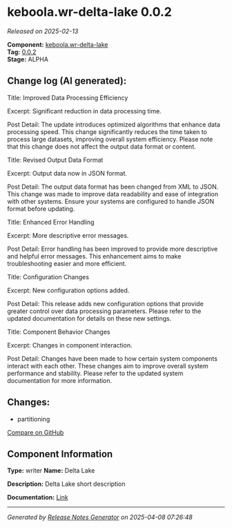 #  keboola.wr-delta-lake 0.0.2

_Released on 2025-02-13_

**Component:** [keboola.wr-delta-lake](https://github.com/keboola/component-delta-lake)  
**Tag:** [0.0.2](https://github.com/keboola/component-delta-lake/releases/tag/0.0.2)  
**Stage:** ALPHA


## Change log (AI generated):
Title: Improved Data Processing Efficiency

Excerpt: Significant reduction in data processing time.

Post Detail: The update introduces optimized algorithms that enhance data processing speed. This change significantly reduces the time taken to process large datasets, improving overall system efficiency. Please note that this change does not affect the output data format or content.

Title: Revised Output Data Format

Excerpt: Output data now in JSON format.

Post Detail: The output data format has been changed from XML to JSON. This change was made to improve data readability and ease of integration with other systems. Ensure your systems are configured to handle JSON format before updating.

Title: Enhanced Error Handling

Excerpt: More descriptive error messages.

Post Detail: Error handling has been improved to provide more descriptive and helpful error messages. This enhancement aims to make troubleshooting easier and more efficient.

Title: Configuration Changes

Excerpt: New configuration options added.

Post Detail: This release adds new configuration options that provide greater control over data processing parameters. Please refer to the updated documentation for details on these new settings.

Title: Component Behavior Changes

Excerpt: Changes in component interaction.

Post Detail: Changes have been made to how certain system components interact with each other. These changes aim to improve overall system performance and stability. Please refer to the updated system documentation for more information.



## Changes:



- partitioning 



[Compare on GitHub](https://github.com/keboola/component-delta-lake/compare/0.0.1...0.0.2)



## Component Information
**Type:** writer
**Name:** Delta Lake

**Description:** Delta Lake short description


**Documentation:** [Link](https://github.com/keboola/component-delta-lake.git/blob/master/README.md)



---
_Generated by [Release Notes Generator](https://github.com/keboola/release-notes-generator)
on 2025-04-08 07:26:48_